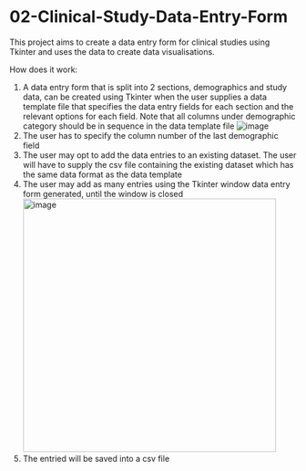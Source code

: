 # 02-Clinical-Study-Data-Entry-Form
This project aims to create a data entry form for clinical studies using Tkinter and uses the data to create data visualisations. 

How does it work:
1) A data entry form that is split into 2 sections, demographics and study data, can be created using Tkinter when the user supplies a data template file that specifies the data entry fields for each section and the relevant options for each field. Note that all columns under demographic category should be in sequence in the data template file
![image](https://github.com/JiaRong00/02-Clinical-Study-Data-Entry-Form/assets/149306287/4fe92af9-518c-4576-b01d-5200f07440f0)
2) The user has to specify the column number of the last demographic field
3) The user may opt to add the data entries to an existing dataset. The user will have to supply the csv file containing the existing dataset which has the same data format as the data template
4) The user may add as many entries using the Tkinter window data entry form generated, until the window is closed
   <img width="444" alt="image" src="https://github.com/JiaRong00/02-Clinical-Study-Data-Entry-Form/assets/149306287/c389c53d-bcd1-4d0b-8da0-b3e0574e952e">
5) The entried will be saved into a csv file
